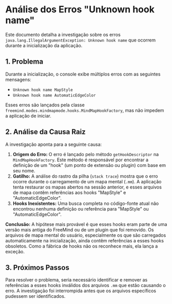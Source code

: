# Análise dos Erros "Unknown hook name"

Este documento detalha a investigação sobre os erros `java.lang.IllegalArgumentException: Unknown hook name` que ocorrem durante a inicialização da aplicação.

## 1. Problema

Durante a inicialização, o console exibe múltiplos erros com as seguintes mensagens:

- `Unknown hook name MapStyle`
- `Unknown hook name AutomaticEdgeColor`

Esses erros são lançados pela classe `freemind.modes.mindmapmode.hooks.MindMapHookFactory`, mas não impedem a aplicação de iniciar.

## 2. Análise da Causa Raiz

A investigação aponta para a seguinte causa:

1.  **Origem do Erro:** O erro é lançado pelo método `getHookDescriptor` na `MindMapHookFactory`. Este método é responsável por encontrar a definição de um "hook" (um ponto de extensão ou plugin) com base em seu nome.
2.  **Gatilho:** A análise do rastro da pilha (`stack trace`) mostra que o erro ocorre durante o carregamento de um mapa mental (`.mm`). A aplicação tenta restaurar os mapas abertos na sessão anterior, e esses arquivos de mapa contêm referências aos hooks "MapStyle" e "AutomaticEdgeColor".
3.  **Hooks Inexistentes:** Uma busca completa no código-fonte atual não encontrou nenhuma definição ou referência para "MapStyle" ou "AutomaticEdgeColor".

**Conclusão:** A hipótese mais provável é que esses hooks eram parte de uma versão mais antiga do FreeMind ou de um plugin que foi removido. Os arquivos de mapa mental do usuário, especialmente os que são carregados automaticamente na inicialização, ainda contêm referências a esses hooks obsoletos. Como a fábrica de hooks não os reconhece mais, ela lança a exceção.

## 3. Próximos Passos

Para resolver o problema, seria necessário identificar e remover as referências a esses hooks inválidos dos arquivos `.mm` que estão causando o erro. A investigação foi interrompida antes que os arquivos específicos pudessem ser identificados.
